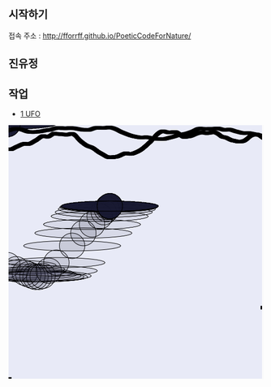 ## 시작하기

접속 주소 : <http://fforrff.github.io/PoeticCodeForNature/>


## 진유정


## 작업
 * [1 UFO](https://editor.p5js.org/fforrff@gmail.com/sketches/fqwsSTuqt)

 ![UFO IMAGE](./UFO/UFOimg.png)
